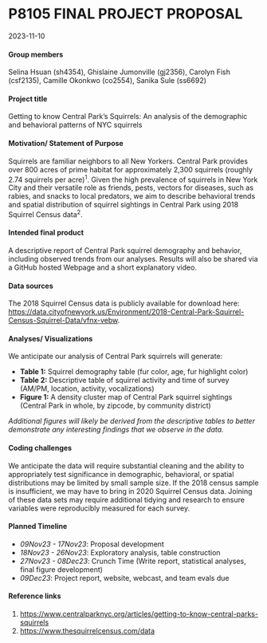 P8105 FINAL PROJECT PROPOSAL
================
2023-11-10

#### Group members

Selina Hsuan (sh4354), Ghislaine Jumonville (gj2356), Carolyn Fish
(csf2135), Camille Okonkwo (co2554), Sanika Sule (ss6692)

#### Project title

Getting to know Central Park’s Squirrels: An analysis of the demographic
and behavioral patterns of NYC squirrels

#### Motivation/ Statement of Purpose

Squirrels are familiar neighbors to all New Yorkers. Central Park
provides over 800 acres of prime habitat for approximately 2,300
squirrels (roughly 2.74 squirrels per acre)<sup>1</sup>. Given the high
prevalence of squirrels in New York City and their versatile role as
friends, pests, vectors for diseases, such as rabies, and snacks to
local predators, we aim to describe behavioral trends and spatial
distribution of squirrel sightings in Central Park using 2018 Squirrel
Census data<sup>2</sup>.

#### Intended final product

A descriptive report of Central Park squirrel demography and behavior,
including observed trends from our analyses. Results will also be shared
via a GitHub hosted Webpage and a short explanatory video.

#### Data sources

The 2018 Squirrel Census data is publicly available for download here:
<https://data.cityofnewyork.us/Environment/2018-Central-Park-Squirrel-Census-Squirrel-Data/vfnx-vebw>.

#### Analyses/ Visualizations

We anticipate our analysis of Central Park squirrels will generate:

- **Table 1:** Squirrel demography table (fur color, age, fur highlight
  color)
- **Table 2:** Descriptive table of squirrel activity and time of survey
  (AM/PM, location, activity, vocalizations)
- **Figure 1:** A density cluster map of Central Park squirrel sightings
  (Central Park in whole, by zipcode, by community district)

*Additional figures will likely be derived from the descriptive tables
to better demonstrate any interesting findings that we observe in the
data.*

#### Coding challenges

We anticipate the data will require substantial cleaning and the ability
to appropriately test significance in demographic, behavioral, or
spatial distributions may be limited by small sample size. If the 2018
census sample is insufficient, we may have to bring in 2020 Squirrel
Census data. Joining of these data sets may require additional tidying
and research to ensure variables were reproducibly measured for each
survey.

#### Planned Timeline

- *09Nov23 - 17Nov23*: Proposal development
- *18Nov23 - 26Nov23*: Exploratory analysis, table construction
- *27Nov23 - 08Dec23*: Crunch Time (Write report, statistical analyses,
  final figure development)
- *09Dec23*: Project report, website, webcast, and team evals due

#### Reference links

1.  <https://www.centralparknyc.org/articles/getting-to-know-central-parks-squirrels>
2.  <https://www.thesquirrelcensus.com/data>
